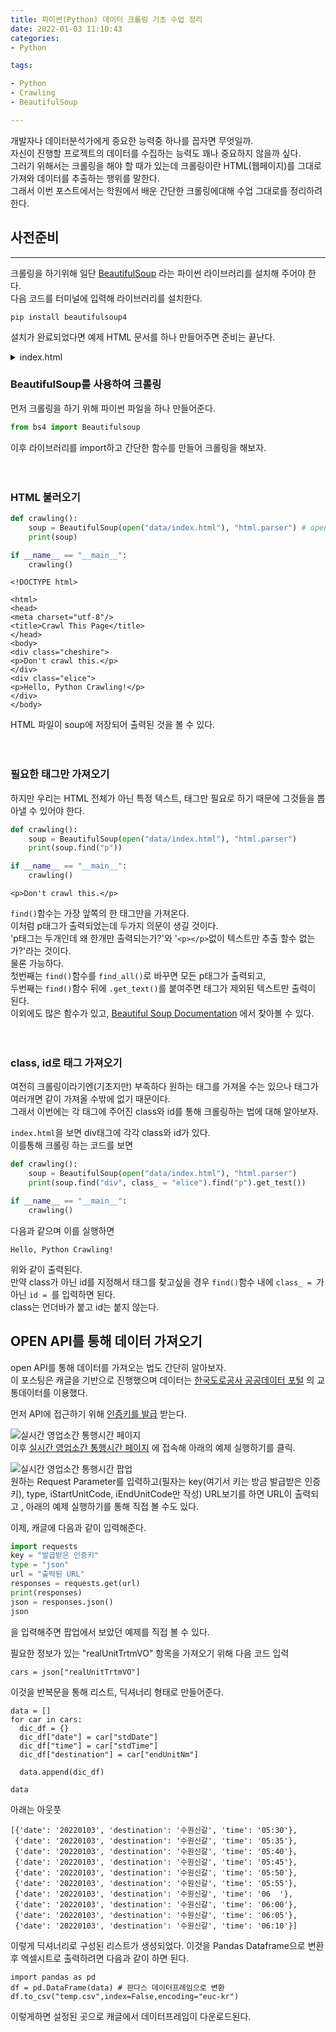 ```yaml
---
title: 파이썬(Python) 데이터 크롤링 기초 수업 정리  
date: 2022-01-03 11:10:43  
categories:   
- Python  

tags:  

- Python
- Crawling
- BeautifulSoup

---
```


개발자나 데이터분석가에게 중요한 능력중 하나를 꼽자면 무엇일까.  
자신이 진행할 프로젝트의 데이터를 수집하는 능력도 꽤나 중요하지 않을까 싶다.  
그러기 위해서는 크롤링을 해야 할 때가 있는데 크롤링이란 HTML(웹페이지)를 그대로 가져와 데이터를 추출하는 행위를 말한다.  
그래서 이번 포스트에서는 학원에서 배운 간단한 크롤링에대해 수업 그대로를 정리하려 한다.  

## 사전준비

---

크롤링을 하기위해 일단 [BeautifulSoup](https://pypi.org/project/beautifulsoup4/) 라는 파이썬 라이브러리를 설치해 주어야 한다.  
다음 코드를 터미널에 입력해 라이브러리를 설치한다.  
```
pip install beautifulsoup4
```


설치가 완료되었다면 예제 HTML 문서를 하나 만들어주면 준비는 끝난다.

<details>
<summary>index.html</summary>

```html
<!DOCTYPE html>
<html>
<head>
  <meta charset="UTF-8">
  <title>Crawl This Page</title>
</head>
<body>
  <div class="cheshire">
    <p>Don't crawl this.</p>
  </div>
  <div class="elice">
    <p>Hello, Python Crawling!</p>
  </div>
  <div id="main">
    <p>I am in main</p>
  </div>
</body>
</html>
```

</details>

### BeautifulSoup를 사용하여 크롤링

먼저 크롤링을 하기 위해 파이썬 파일을 하나 만들어준다.

```python
from bs4 import Beautifulsoup
```
이후 라이브러리를 import하고 간단한 함수를 만들어 크롤링을 해보자.
<br><br><br>

### HTML 불러오기
```python
def crawling():
    soup = BeautifulSoup(open("data/index.html"), "html.parser") # open의 괄호안에 크롤링할 HTML파일의 위치를 입력
    print(soup)

if __name__ == "__main__":
    crawling()
```

```
<!DOCTYPE html>

<html>
<head>
<meta charset="utf-8"/>
<title>Crawl This Page</title>
</head>
<body>
<div class="cheshire">
<p>Don't crawl this.</p>
</div>
<div class="elice">
<p>Hello, Python Crawling!</p>
</div>
</body>
```

HTML 파일이 soup에 저장되어 출력된 것을 볼 수 있다.
<br><br><br>

### 필요한 태그만 가져오기

하지만 우리는 HTML 전체가 아닌 특정 텍스트, 태그만 필요로 하기 때문에 그것들을 뽑아낼 수 있어야 한다.
```python
def crawling():
    soup = BeautifulSoup(open("data/index.html"), "html.parser")
    print(soup.find("p"))

if __name__ == "__main__":
    crawling()
```

```
<p>Don't crawl this.</p>
```
`find()`함수는 가장 앞쪽의 한 태그만을 가져온다.  
이처럼 p태그가 출력되었는데 두가지 의문이 생길 것이다.  
'p태그는 두개인데 왜 한개만 출력되는가?'와 '`<p></p>`없이 텍스트만 추출 할수 없는가?'라는 것이다.   
물론 가능하다.  
첫번째는 `find()`함수를 `find_all()`로 바꾸면 모든 p태그가 출력되고,  
두번째는 `find()`함수 뒤에 `.get_text()`를 붙여주면 태그가 제외된 텍스트만 출력이 된다.  
이외에도 많은 함수가 있고, [Beautiful Soup Documentation](https://www.crummy.com/software/BeautifulSoup/bs4/doc/) 에서 찾아볼 수 있다.
<br><br><br>

### class, id로 태그 가져오기

여전히 크롤링이라기엔(기초지만) 부족하다 원하는 태그를 가져올 수는 있으나 태그가 여러개면 같이 가져올 수밖에 없기 때문이다.  
그래서 이번에는 각 태그에 주어진 class와 id를 통해 크롤링하는 법에 대해 알아보자.  

`index.html`을 보면 div태그에 각각 class와 id가 있다.  
이를통해 크롤링 하는 코드를 보면
```python
def crawling():
    soup = BeautifulSoup(open("data/index.html"), "html.parser")
    print(soup.find("div", class_ = "elice").find("p").get_test())

if __name__ == "__main__":
    crawling()
```
다음과 같으며 이를 실행하면
```
Hello, Python Crawling!
```
위와 같이 출력된다.  
만약 class가 아닌 id를 지정해서 태그를 찾고싶을 경우 `find()`함수 내에 `class_ = `가 아닌 `id = `를 입력하면 된다.  
class는 언더바가 붙고 id는 붙지 않는다.  

## OPEN API를 통해 데이터 가져오기

open API를 통해 데이터를 가져오는 법도 간단히 알아보자.  
이 포스팅은 캐글을 기반으로 진행했으며 데이터는  [한국도로공사 공공데이터 포털](http://data.ex.co.kr/) 의 교통데이터를 이용했다.  

먼저 API에 접근하기 위해 [인증키를 발급](https://data.ex.co.kr/openapi/apikey/requestKey) 받는다.

![실시간 영업소간 통행시간 페이지](/images/crawling_basic/img-1.png)  
이후 [실시간 영업소간 통행시간 페이지](http://data.ex.co.kr/openapi/basicinfo/openApiInfoM?apiId=0147&serviceType=&keyWord=&searchDayFrom=2014.12.01&searchDayTo=2022.01.03&CATEGORY=TR&GROUP_TR=TIME_TCS) 에 접속해 아래의 예제 실행하기를 클릭.  

![실시간 영업소간 통행시간 팝업](/images/crawling_basic/img-2.png)  
원하는 Request Parameter를 입력하고(필자는 key(여기서 키는 방금 발급받은 인증키), type, iStartUnitCode, iEndUnitCode만 작성) URL보기를 하면 URL이 출력되고 , 아래의 예제 실행하기를 통해 직접 볼 수도 있다.

이제, 캐글에 다음과 같이 입력해준다.
```python
import requests
key = "발급받은 인증키"
type = "json"
url = "출력된 URL"
responses = requests.get(url)
print(responses)
json = responses.json()
json
```
을 입력해주면
팝업에서 보았던 예제를 직접 볼 수 있다.

필요한 정보가 있는 "realUnitTrtmVO" 항목을 가져오기 위해 다음 코드 입력
```
cars = json["realUnitTrtmVO"]
```
이것을 반복문을 통해 리스트, 딕셔너리 형태로 만들어준다.
```
data = []
for car in cars:
  dic_df = {}
  dic_df["date"] = car["stdDate"]
  dic_df["time"] = car["stdTime"]
  dic_df["destination"] = car["endUnitNm"]

  data.append(dic_df)

data
```
아래는 아웃풋
```
[{'date': '20220103', 'destination': '수원신갈', 'time': '05:30'},
 {'date': '20220103', 'destination': '수원신갈', 'time': '05:35'},
 {'date': '20220103', 'destination': '수원신갈', 'time': '05:40'},
 {'date': '20220103', 'destination': '수원신갈', 'time': '05:45'},
 {'date': '20220103', 'destination': '수원신갈', 'time': '05:50'},
 {'date': '20220103', 'destination': '수원신갈', 'time': '05:55'},
 {'date': '20220103', 'destination': '수원신갈', 'time': '06  '},
 {'date': '20220103', 'destination': '수원신갈', 'time': '06:00'},
 {'date': '20220103', 'destination': '수원신갈', 'time': '06:05'},
 {'date': '20220103', 'destination': '수원신갈', 'time': '06:10'}]
```
이렇게 딕셔너리로 구성된 리스트가 생성되었다. 
이것을 Pandas Dataframe으로 변환후 엑셀시트로 출력하려면 다음과 같이 하면 된다.
```
import pandas as pd
df = pd.DataFrame(data) # 판다스 데이터프레임으로 변환
df.to_csv("temp.csv",index=False,encoding="euc-kr")
```

이렇게하면 설정된 곳으로 캐글에서 데이터프레임이 다운로드된다.